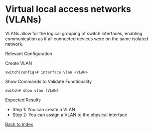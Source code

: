 # Virtual local access networks (VLANs)

VLANs allow for the logical grouping of switch interfaces, enabling communication as if all connected devices were on the same isolated network.


Relevant Configuration

Create VLAN


```
switch(config)# interface vlan <VLAN>
```

Show Commands to Validate Functionality

```
switch# show vlan [VLAN]
```


Expected Results

* Step 1: You can create a VLAN
* Step 2: You can assign a VLAN to the physical interface


[Back to Index](./index.md)
